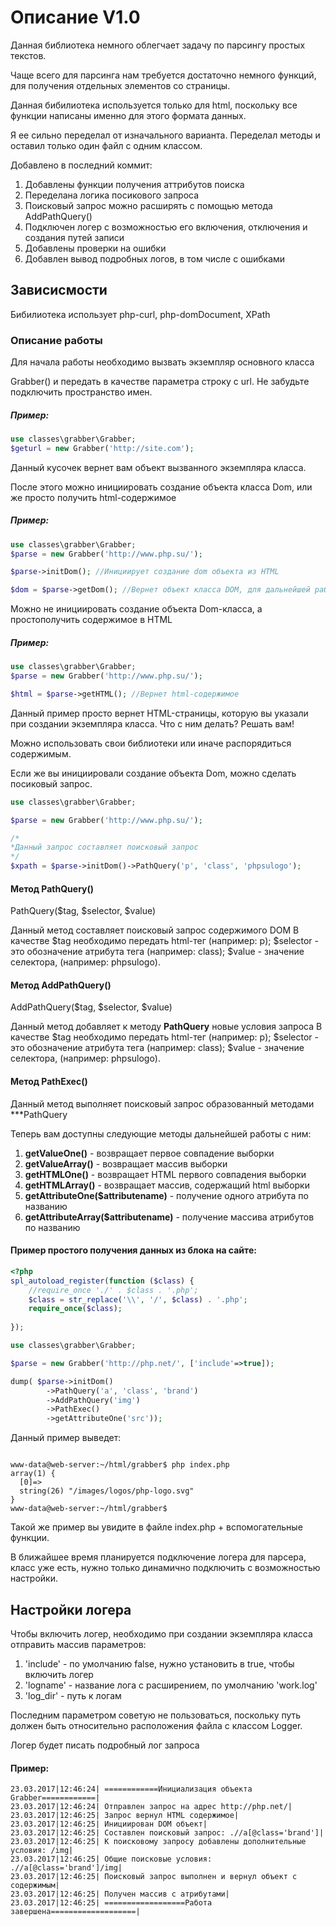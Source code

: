 Описание V1.0
=====================

Данная библиотека немного облегчает задачу по парсингу простых текстов.

Чаще всего для парсинга нам требуется достаточно немного функций, для получения
отдельных элементов со страницы.

Данная бибилиотека используется только для html, поскольку все функции написаны
именно для этого формата данных.

Я ее сильно переделал от изначального варианта. Переделал методы и оставил только один файл
с одним классом.

Добавлено в последний коммит:

1. Добавлены функции получения аттрибутов поиска
2. Переделана логика посикового запроса
3. Поисковый запрос можно расширять с помощью метода AddPathQuery()
4. Подключен логер с возможностью его включения, отключения и создания путей записи
5. Добавлены проверки на ошибки
6. Добавлен вывод подробных логов, в том числе с ошибками

Зависисмости
---------------------

Бибилиотека использует php-curl, php-domDocument, XPath

### Описание работы

Для начала работы необходимо вызвать экземпляр основного класса 

Grabber() и передать в качестве параметра строку с url.
Не забудьте подключить пространство имен.

##### Пример:

```php
use classes\grabber\Grabber;
$geturl = new Grabber('http://site.com');
```

Данный кусочек вернет вам объект вызванного экземпляра класса.

После этого можно инициировать создание объекта класса Dom,
или же просто получить html-содержимое

##### Пример:

```php
use classes\grabber\Grabber;
$parse = new Grabber('http://www.php.su/');

$parse->initDom(); //Инициирует создание dom объекта из HTML

$dom = $parse->getDom(); //Вернет объект класса DOM, для дальнейшей работы

```

Можно не инициировать создание объекта Dom-класса, а простополучить содержимое
в HTML

##### Пример:

```php
use classes\grabber\Grabber;
$parse = new Grabber('http://www.php.su/');

$html = $parse->getHTML(); //Вернет html-содержимое
```

Данный пример просто вернет HTML-страницы, которую вы указали при
создании экземпляра класса. Что с ним делать? Решать вам!

Можно использовать свои библиотеки или иначе распорядиться содержимым.


Если же вы инициировали создание объекта Dom, можно сделать посиковый запрос.

```php
use classes\grabber\Grabber;

$parse = new Grabber('http://www.php.su/');

/*
*Данный запрос составляет поисковый запрос
*/
$xpath = $parse->initDom()->PathQuery('p', 'class', 'phpsulogo'); 
```

#### Метод PathQuery()

PathQuery($tag, $selector, $value)

Данный метод составляет поисковый запрос содержимого DOM
В качестве $tag необходимо передать html-тег (например: p);
$selector - это обозначение атрибута тега (например: class);
$value - значение селектора, (например: phpsulogo).




#### Метод AddPathQuery()

AddPathQuery($tag, $selector, $value)

Данный метод добавляет к методу **PathQuery** новые условия запроса
В качестве $tag необходимо передать html-тег (например: p);
$selector - это обозначение атрибута тега (например: class);
$value - значение селектора, (например: phpsulogo).

#### Метод PathExec()

Данный метод выполняет поисковый запрос образованный методами ***PathQuery

Теперь вам доступны следующие методы дальнейшей работы с ним:

1. **getValueOne()** - возвращает первое совпадение выборки
2. **getValueArray()** - возвращает массив выборки
3. **getHTMLOne()** - возвращает HTML первого совпадения выборки
4. **getHTMLArray()** - возвращает массив, содержащий html выборки
5. **getAttributeOne($attributename)** - получение одного атрибута по названию
6. **getAttributeArray($attributename)** - получение массива атрибутов по названию

#### Пример простого получения данных из блока на сайте:

```php
<?php
spl_autoload_register(function ($class) {
    //require_once './' . $class . '.php';
    $class = str_replace('\\', '/', $class) . '.php';
    require_once($class);
    
});

use classes\grabber\Grabber;

$parse = new Grabber('http://php.net/', ['include'=>true]);

dump( $parse->initDom()
        ->PathQuery('a', 'class', 'brand')
        ->AddPathQuery('img')
        ->PathExec()
        ->getAttributeOne('src'));
```
Данный пример выведет:

```shell

www-data@web-server:~/html/grabber$ php index.php
array(1) {
  [0]=>
  string(26) "/images/logos/php-logo.svg"
}
www-data@web-server:~/html/grabber$

```

Такой же пример вы увидите в файле index.php + вспомогательные функции.

В ближайшее время планируется подключение логера для парсера, класс уже есть,
нужно только динамично подключить с возможностью настройки.

Настройки логера
-------------------------------
Чтобы включить логер, необходимо при создании экземпляра класса отправить
массив параметров:

1. 'include' - по умолчанию false, нужно установить в true, чтобы включить логер
2. 'logname' - название лога с расширением, по умолчанию 'work.log'
3. 'log_dir' - путь к логам

Последним параметром советую не пользоваться, поскольку путь должен быть
относительно расположения файла с классом Logger.

Логер будет писать подробный лог запроса

#### Пример:

```
23.03.2017|12:46:24| ============Инициализация объекта Grabber============|
23.03.2017|12:46:24| Отправлен запрос на адрес http://php.net/|
23.03.2017|12:46:25| Запрос вернул HTML содержимое|
23.03.2017|12:46:25| Инициирован DOM объект|
23.03.2017|12:46:25| Составлен поисковый запрос: .//a[@class='brand']|
23.03.2017|12:46:25| К поисковому запросу добавлены дополнительные условия: /img|
23.03.2017|12:46:25| Общие поисковые условия: .//a[@class='brand']/img|
23.03.2017|12:46:25| Поисковый запрос выполнен и вернул объект с содержимым|
23.03.2017|12:46:25| Получен массив с атрибутами|
23.03.2017|12:46:25| ==================Работа завершена===================|
```



